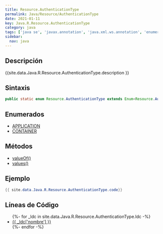 ```yaml
---
title: Resource.AuthenticationType
permalink: Java/Resource/AuthenticationType
date: 2021-01-11
key: Java.R.Resource.AuthenticationType
category: java
tags: ['java se', 'javax.annotation', 'java.xml.ws.annotation', 'enumerado java', 'Java 1.0']
sidebar: 
  nav: java
---
```


## Descripción
{{site.data.Java.R.Resource.AuthenticationType.description }}

## Sintaxis
~~~java
public static enum Resource.AuthenticationType extends Enum<Resource.AuthenticationType>
~~~

## Enumerados
* [APPLICATION](/Java/Resource/AuthenticationType/APPLICATION)
* [CONTAINER](/Java/Resource/AuthenticationType/CONTAINER)

## Métodos
* [valueOf()](/Java/Resource/AuthenticationType/valueOf)
* [values()](/Java/Resource/AuthenticationType/values)

## Ejemplo
~~~java
{{ site.data.Java.R.Resource.AuthenticationType.code}}
~~~

## Líneas de Código
<ul>
{%- for _ldc in site.data.Java.R.Resource.AuthenticationType.ldc -%}
   <li>
       <a href="{{_ldc['url'] }}">{{ _ldc['nombre'] }}</a>
   </li>
{%- endfor -%}
</ul>
